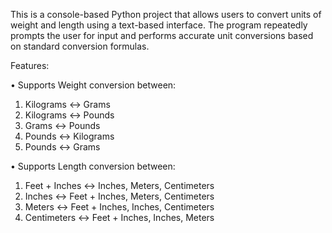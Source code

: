 This is a console-based Python project that allows users to convert units of weight and length using a text-based interface. The program repeatedly prompts the user for input and performs accurate unit conversions based on standard conversion formulas.

Features:

• Supports Weight conversion between:
  1. Kilograms ↔ Grams
  2. Kilograms ↔ Pounds
  3. Grams ↔ Pounds
  4. Pounds ↔ Kilograms
  5. Pounds ↔ Grams

• Supports Length conversion between:
  1. Feet + Inches ↔ Inches, Meters, Centimeters
  2. Inches ↔ Feet + Inches, Meters, Centimeters
  3. Meters ↔ Feet + Inches, Inches, Centimeters
  4. Centimeters ↔ Feet + Inches, Inches, Meters
